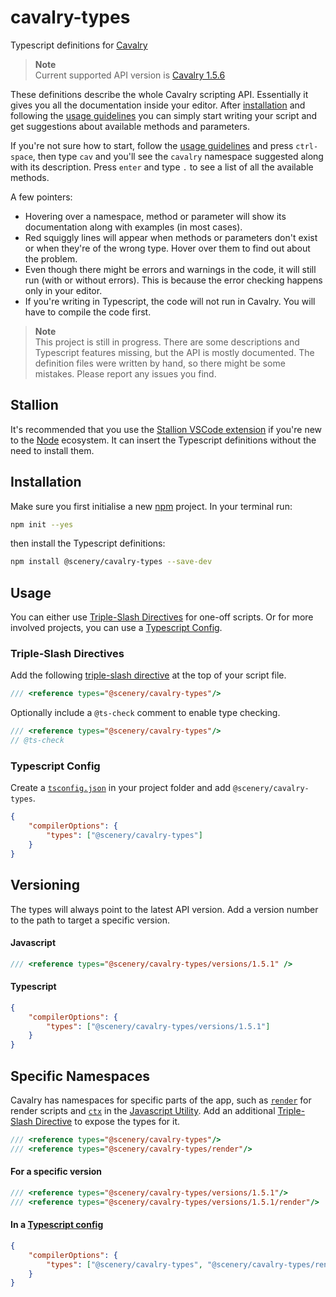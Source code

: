 # cavalry-types

Typescript definitions for [Cavalry](https://docs.cavalry.scenegroup.co/tech-info/scripting/getting-started/)

> **Note**  
> Current supported API version is [Cavalry 1.5.6](https://docs.cavalry.scenegroup.co/tech-info/release-notes/1-5-6-release-notes)

These definitions describe the whole Cavalry scripting API. Essentially it gives you all the documentation inside your editor. After [installation](#installation) and following the [usage guidelines](#usage) you can simply start writing your script and get suggestions about available methods and parameters.

If you're not sure how to start, follow the [usage guidelines](#usage) and press `ctrl-space`, then type `cav` and you'll see the `cavalry` namespace suggested along with its description. Press `enter` and type `.` to see a list of all the available methods.

A few pointers:

-   Hovering over a namespace, method or parameter will show its documentation along with examples (in most cases).
-   Red squiggly lines will appear when methods or parameters don't exist or when they're of the wrong type. Hover over them to find out about the problem.
-   Even though there might be errors and warnings in the code, it will still run (with or without errors). This is because the error checking happens only in your editor.
-   If you're writing in Typescript, the code will not run in Cavalry. You will have to compile the code first.

> **Note**  
> This project is still in progress. There are some descriptions and Typescript features missing, but the API is mostly documented. The definition files were written by hand, so there might be some mistakes. Please report any issues you find.

## Stallion

It's recommended that you use the [Stallion VSCode extension](https://github.com/scenery-io/stallion) if you're new to the [Node](https://nodejs.org/) ecosystem. It can insert the Typescript definitions without the need to install them.

## Installation

Make sure you first initialise a new [npm](https://www.npmjs.com/) project. In your terminal run:

```bash
npm init --yes
```

then install the Typescript definitions:

```bash
npm install @scenery/cavalry-types --save-dev
```

## Usage

You can either use [Triple-Slash Directives](#triple-slash-directives) for one-off scripts. Or for more involved projects, you can use a [Typescript Config](#typescript-config).

### Triple-Slash Directives

Add the following [triple-slash directive](https://www.typescriptlang.org/docs/handbook/triple-slash-directives.html) at the top of your script file.

```js
/// <reference types="@scenery/cavalry-types"/>
```

Optionally include a `@ts-check` comment to enable type checking.

```js
/// <reference types="@scenery/cavalry-types"/>
// @ts-check
```

### Typescript Config

Create a [`tsconfig.json`](https://www.typescriptlang.org/docs/handbook/tsconfig-json.html#handbook-content) in your project folder and add `@scenery/cavalry-types`.

```json
{
	"compilerOptions": {
		"types": ["@scenery/cavalry-types"]
	}
}
```

## Versioning

The types will always point to the latest API version. Add a version number to the path to target a specific version.

#### Javascript

```ts
/// <reference types="@scenery/cavalry-types/versions/1.5.1" />
```

#### Typescript

```json
{
	"compilerOptions": {
		"types": ["@scenery/cavalry-types/versions/1.5.1"]
	}
}
```

## Specific Namespaces

Cavalry has namespaces for specific parts of the app, such as [`render`](https://docs.cavalry.scenegroup.co/tech-info/scripting/render-scripts) for render scripts and [`ctx`](https://docs.cavalry.scenegroup.co/tech-info/scripting/context-module) in the [Javascript Utility](https://docs.cavalry.scenegroup.co/nodes/utilities/javascript). Add an additional [Triple-Slash Directive](#triple-slash-directives) to expose the types for it.

```js
/// <reference types="@scenery/cavalry-types"/>
/// <reference types="@scenery/cavalry-types/render"/>
```

#### For a specific version

```js
/// <reference types="@scenery/cavalry-types/versions/1.5.1"/>
/// <reference types="@scenery/cavalry-types/versions/1.5.1/render"/>
```

#### In a [Typescript config](#typescript-config)

```json
{
	"compilerOptions": {
		"types": ["@scenery/cavalry-types", "@scenery/cavalry-types/render"]
	}
}
```
